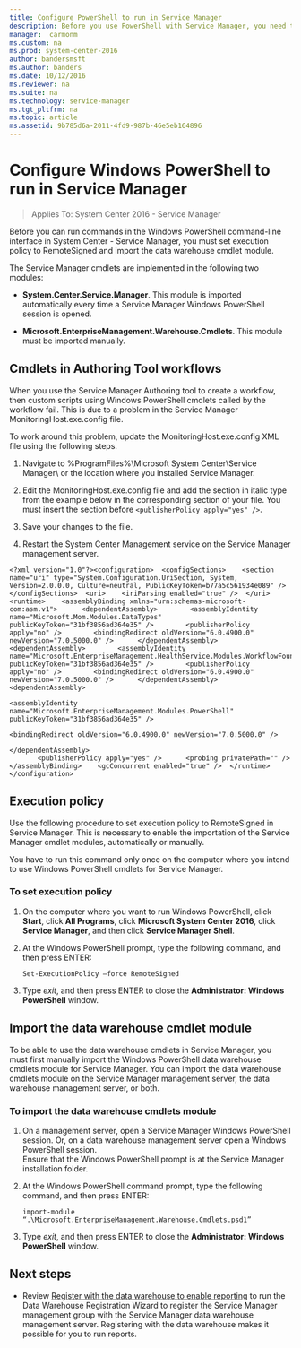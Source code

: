 ```yaml
---
title: Configure PowerShell to run in Service Manager
description: Before you use PowerShell with Service Manager, you need to prepare and then import Service Manager cmdlets.
manager:  carmonm
ms.custom: na
ms.prod: system-center-2016
author: bandersmsft
ms.author: banders
ms.date: 10/12/2016
ms.reviewer: na
ms.suite: na
ms.technology: service-manager
ms.tgt_pltfrm: na
ms.topic: article
ms.assetid: 9b785d6a-2011-4fd9-987b-46e5eb164896
---
```


# Configure Windows PowerShell to run in Service Manager

>Applies To: System Center 2016 - Service Manager

Before you can run commands in the Windows&nbsp;PowerShell command\-line interface in System Center - Service Manager, you must set execution policy to RemoteSigned and import the data warehouse cmdlet module.  

 The Service Manager cmdlets are implemented in the following two modules:  

-   **System.Center.Service.Manager**. This module is imported automatically every time a Service Manager Windows&nbsp;PowerShell session is opened.  

-   **Microsoft.EnterpriseManagement.Warehouse.Cmdlets**. This module must be imported manually.  

## Cmdlets in Authoring Tool workflows  
 When you use the Service Manager Authoring tool to create a workflow, then custom scripts using Windows PowerShell cmdlets called by the workflow fail. This is due to a problem in the Service Manager MonitoringHost.exe.config file.  

 To work around this problem, update the MonitoringHost.exe.config XML file using the following steps.  

1.  Navigate to %ProgramFiles%\\Microsoft System Center\\Service Manager\\ or the location where you installed Service Manager.  

2.  Edit the MonitoringHost.exe.config file and add the section in italic type from the example below in the corresponding section of your file. You must insert the section before `<publisherPolicy apply="yes" />`.  

3.  Save your changes to the file.  

4.  Restart the System Center Management service on the Service Manager management server.  

```  
<?xml version="1.0"?><configuration>  <configSections>    <section name="uri" type="System.Configuration.UriSection, System, Version=2.0.0.0, Culture=neutral, PublicKeyToken=b77a5c561934e089" />  </configSections>  <uri>    <iriParsing enabled="true" />  </uri>    <runtime>    <assemblyBinding xmlns="urn:schemas-microsoft-com:asm.v1">      <dependentAssembly>        <assemblyIdentity name="Microsoft.Mom.Modules.DataTypes" publicKeyToken="31bf3856ad364e35" />        <publisherPolicy apply="no" />        <bindingRedirect oldVersion="6.0.4900.0" newVersion="7.0.5000.0" />      </dependentAssembly>      <dependentAssembly>        <assemblyIdentity name="Microsoft.EnterpriseManagement.HealthService.Modules.WorkflowFoundation" publicKeyToken="31bf3856ad364e35" />        <publisherPolicy apply="no" />        <bindingRedirect oldVersion="6.0.4900.0" newVersion="7.0.5000.0" />      </dependentAssembly>    
<dependentAssembly>  

<assemblyIdentity name="Microsoft.EnterpriseManagement.Modules.PowerShell" publicKeyToken="31bf3856ad364e35" />  

<bindingRedirect oldVersion="6.0.4900.0" newVersion="7.0.5000.0" />  

</dependentAssembly>  
       <publisherPolicy apply="yes" />      <probing privatePath="" />    </assemblyBinding>    <gcConcurrent enabled="true" />  </runtime></configuration>  
```  

## Execution policy


Use the following procedure to set execution policy to RemoteSigned in Service Manager. This is necessary to enable the importation of the Service Manager cmdlet modules, automatically or manually.

You have to run this command only once on the computer where you intend to use Windows PowerShell cmdlets for Service Manager.

### To set execution policy

1. On the computer where you want to run Windows PowerShell, click **Start**, click **All Programs**, click **Microsoft System Center 2016**, click **Service Manager**, and then click **Service Manager Shell**.
2. At the Windows PowerShell prompt, type the following command, and then press ENTER:

    ```
    Set-ExecutionPolicy –force RemoteSigned  
    ```
3. Type *exit*, and then press ENTER to close the **Administrator: Windows PowerShell** window.

## Import the data warehouse cmdlet module

To be able to use the data warehouse cmdlets in Service Manager, you must first manually import the Windows PowerShell data warehouse cmdlets module for Service Manager. You can import the data warehouse cmdlets module on the Service Manager management server, the data warehouse management server, or both.

### To import the data warehouse cmdlets module

1. On a management server, open a Service Manager Windows PowerShell session. Or, on a data warehouse management server open a Windows PowerShell session.  
    Ensure that the Windows PowerShell prompt is at the Service Manager installation folder.
2. At the Windows PowerShell command prompt, type the following command, and then press ENTER:

    ```
    import-module “.\Microsoft.EnterpriseManagement.Warehouse.Cmdlets.psd1”  
    ```

3. Type *exit*, and then press ENTER to close the **Administrator: Windows PowerShell** window.

## Next steps

- Review [Register with the data warehouse to enable reporting](../sm/deploy/deploy-registering-with-the-service-manager-data-warehouse-to-enable-reporting.md) to run the Data Warehouse Registration Wizard to register the Service Manager management group with the Service Manager data warehouse management server. Registering with the data warehouse makes it possible for you to run reports.
